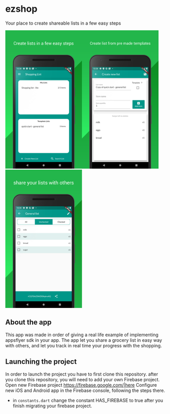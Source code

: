 # ezshop
Your place to create shareable lists in a few easy steps

<img src="https://github.com/AppsFlyerSDK/appsflyer-flutter-app/blob/master/assets/images/screenshot_2.png" width="240" height="432"><img src="https://github.com/AppsFlyerSDK/appsflyer-flutter-app/blob/master/assets/images/screenshot_3.png" width="240" height="432"><img src="https://github.com/AppsFlyerSDK/appsflyer-flutter-app/blob/master/assets/images/screenshot_4.png" width="240" height="432">

## About the app
This app was made in order of giving a real life example of implementing appsflyer sdk in your app.
The app let you share a grocery list in easy way with others, and let you track in real time your progress with the shopping. 

## Launching the project
In order to launch the project you have to first clone this repository. after you clone this repository, you will need to add your own Firebase project. Open new Firebase project <https://firebase.google.com/|here>
Configure new iOS and Android app in the Firebase console, following the steps there.
- in `constants.dart` change the constant HAS_FIREBASE to true after you finish migrating your firebase project.
